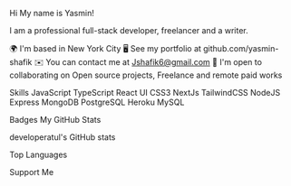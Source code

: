 Hi My name is Yasmin!

I am a professional full-stack developer, freelancer and a writer.

🌍  I'm based in New York City
🖥️  See my portfolio at github.com/yasmin-shafik
✉️  You can contact me at Jshafik6@gmail.com
🤝  I'm open to collaborating on Open source projects, Freelance and remote paid works


Skills
JavaScript TypeScript React  UI CSS3 NextJs TailwindCSS NodeJS Express MongoDB PostgreSQL Heroku MySQL
      

Badges
My GitHub Stats

developeratul's GitHub stats



Top Languages

Support Me
